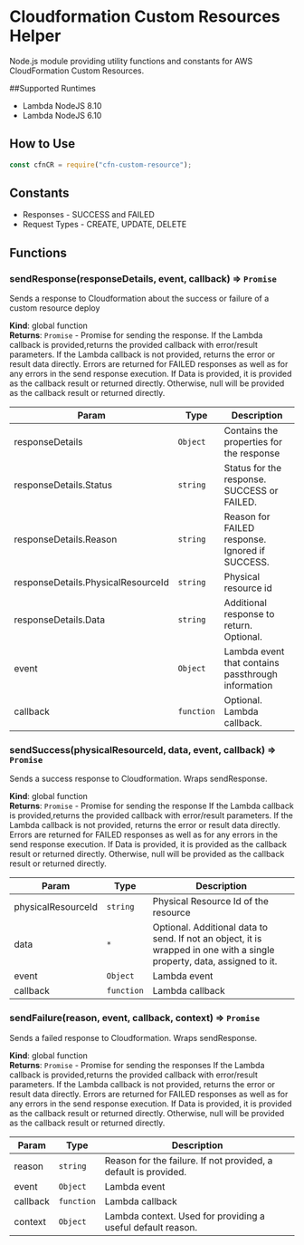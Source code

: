 # Cloudformation Custom Resources Helper
Node.js module providing utility functions and constants for AWS CloudFormation Custom Resources.

##Supported Runtimes
* Lambda NodeJS 8.10
* Lambda NodeJS 6.10

## How to Use
```javascript
const cfnCR = require("cfn-custom-resource");
```

## Constants
* Responses - SUCCESS and FAILED
* Request Types - CREATE, UPDATE, DELETE

## Functions
### sendResponse(responseDetails, event, callback) ⇒ <code>Promise</code>
Sends a response to Cloudformation about the success or failure of a custom resource deploy

**Kind**: global function  
**Returns**: <code>Promise</code> - Promise for sending the response.
                                     If the Lambda callback is provided,returns the provided callback with
                                     error/result parameters.
                                     If the Lambda callback is not provided, returns the error or result data directly.
                                     Errors are returned for FAILED responses as well as for any errors in the
                                     send response execution.
                                     If Data is provided, it is provided as the callback result or returned directly.
                                     Otherwise, null will be provided as the callback result or returned directly.  

| Param | Type | Description |
| --- | --- | --- |
| responseDetails | <code>Object</code> | Contains the properties for the response |
| responseDetails.Status | <code>string</code> | Status for the response. SUCCESS or FAILED. |
| responseDetails.Reason | <code>string</code> | Reason for FAILED response. Ignored if SUCCESS. |
| responseDetails.PhysicalResourceId | <code>string</code> | Physical resource id |
| responseDetails.Data | <code>string</code> | Additional response to return. Optional. |
| event | <code>Object</code> | Lambda event that contains passthrough information |
| callback | <code>function</code> | Optional. Lambda callback. |

<a name="sendSuccess"></a>

### sendSuccess(physicalResourceId, data, event, callback) ⇒ <code>Promise</code>
Sends a success response to Cloudformation. Wraps sendResponse.

**Kind**: global function  
**Returns**: <code>Promise</code> - Promise for sending the response
                                     If the Lambda callback is provided,returns the provided callback with error/result parameters.
                                     If the Lambda callback is not provided, returns the error or result data directly.
                                     Errors are returned for FAILED responses as well as for any errors in the send response execution.
                                     If Data is provided, it is provided as the callback result or returned directly.
                                     Otherwise, null will be provided as the callback result or returned directly.  

| Param | Type | Description |
| --- | --- | --- |
| physicalResourceId | <code>string</code> | Physical Resource Id of the resource |
| data | <code>\*</code> | Optional. Additional data to send. If not                                        an object, it is wrapped in one with a                                        single property, data, assigned to it. |
| event | <code>Object</code> | Lambda event |
| callback | <code>function</code> | Lambda callback |

<a name="sendFailure"></a>

### sendFailure(reason, event, callback, context) ⇒ <code>Promise</code>
Sends a failed response to Cloudformation. Wraps sendResponse.

**Kind**: global function  
**Returns**: <code>Promise</code> - Promise for sending the responses
                                     If the Lambda callback is provided,returns the provided callback with error/result parameters.
                                     If the Lambda callback is not provided, returns the error or result data directly.
                                     Errors are returned for FAILED responses as well as for any errors in the send response execution.
                                     If Data is provided, it is provided as the callback result or returned directly.
                                     Otherwise, null will be provided as the callback result or returned directly.  

| Param | Type | Description |
| --- | --- | --- |
| reason | <code>string</code> | Reason for the failure. If not provided, a default is provided. |
| event | <code>Object</code> | Lambda event |
| callback | <code>function</code> | Lambda callback |
| context | <code>Object</code> | Lambda context. Used for providing a useful default reason. |
